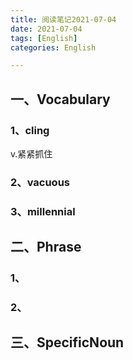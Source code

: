 ```yaml
---
title: 阅读笔记2021-07-04
date: 2021-07-04
tags: [English]
categories: English

---
```


## 一、Vocabulary

### 1、cling

v.紧紧抓住

### 2、vacuous

### 3、millennial



## 二、Phrase

### 1、

### 2、



## 三、SpecificNoun